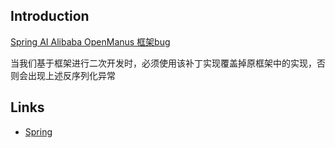 ## Introduction









[Spring AI Alibaba OpenManus 框架bug](https://github.com/spring-projects/spring-ai/issues/2497?spm=ata.28742492.0.0.40ac3fed6bplVT)

当我们基于框架进行二次开发时，必须使用该补丁实现覆盖掉原框架中的实现，否则会出现上述反序列化异常



## Links

- [Spring](/docs/CS/Framework/Spring/Spring.md)
